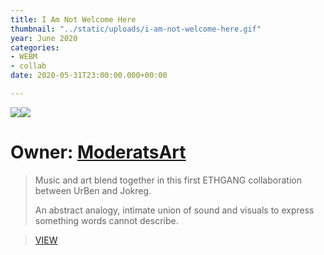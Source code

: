 ```yaml
---
title: I Am Not Welcome Here
thumbnail: "../static/uploads/i-am-not-welcome-here.gif"
year: June 2020
categories:
- WEBM
- collab
date: 2020-05-31T23:00:00.000+00:00

---
```

![](/uploads/i-am-not-welcome-here1.gif)![](/uploads/i-am-not-welcome-here2.gif)

# Owner: [ModeratsArt](https://twitter.com/ModeratsArt "ModeratsArt")

> Music and art blend together in this first ETHGANG collaboration between UrBen and Jokreg.
>
> An abstract analogy, intimate union of sound and visuals to express something words cannot describe. 

> [VIEW](https://knownorigin.io/gallery/181225-i-am-not-welcome-here "I Am Not Welcome Here")